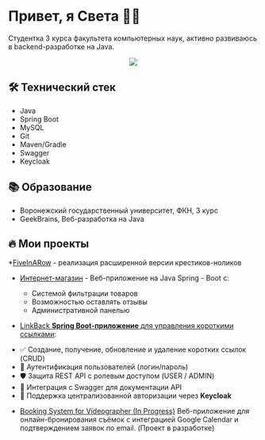 # Привет, я Света 👩‍💻

Студентка 3 курса факультета компьютерных наук, активно развиваюсь в backend-разработке на Java.

<p align='center'>
   <a href="https://t.me/Svetochic">
       <img src="https://img.shields.io/badge/Telegram-2CA5E0?style=for-the-badge&logo=telegram&logoColor=white"/>
   </a>
 
</p>

## 🛠 Технический стек
* Java 
* Spring Boot 
* MySQL
* Git
* Maven/Gradle
* Swagger
* Keycloak

## 📚 Образование
* Воронежский государственный университет, ФКН, 3 курс
* GeekBrains, Веб-разработка на Java

## 🔥 Мои проекты
*[FiveInARow](https://github.com/SysoevaSvetlana/FiveInARow.git) - реализация расширенной версии крестиков-ноликов

* [Интернет-магазин](https://github.com/SysoevaSvetlana/shop.git) - Веб-приложение на Java Spring - Boot с:
  - Системой фильтрации товаров
  - Возможностью оставлять отзывы
  - Административной панелью
   
* [LinkBack **Spring Boot-приложение** для управления короткими ссылками](https://github.com/SysoevaSvetlana/LinkBack.git):

- ✅ Создание, получение, обновление и удаление коротких ссылок (CRUD)
- 🔐 Аутентификация пользователей (логин/пароль)
- 🛡️ Защита REST API с ролевым доступом (USER / ADMIN)
- 📘 Интеграция с Swagger для документации API
- 🧿 Поддержка централизованной авторизации через **Keycloak**

* [Booking System for Videographer (In Progress)](https://github.com/SysoevaSvetlana/Calendar.git) Веб-приложение для онлайн-бронирования съёмок с интеграцией Google Calendar и подтверждением заявок по email. (Проект в разработке)


